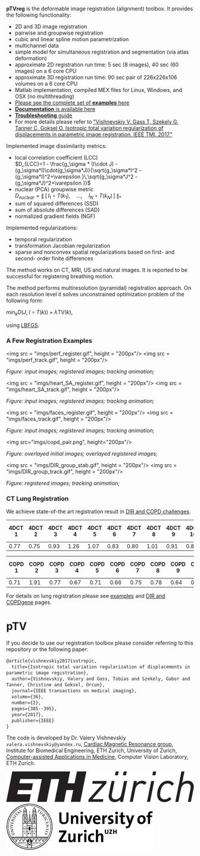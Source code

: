 **pTVreg** is the deformable image registration (alignment) toolbox. 
It provides the following functionality:
* 2D and 3D image registration
* pairwise and groupwise registration
* cubic and linear spline motion parametrization
* multichannel data 
* simple model for simultaneous registration and segmentation (via atlas deformation)
* approximate 2D registration run time: 5 sec (8 images), 40 sec (60 images) on a 6 core CPU
* approximate 3D registration run time: 90 sec pair of 226x226x106 volumes on a 6 core CPU
* Matlab implementation, compiled MEX files for Linux, Windows, and OSX (no multithreading)
* [Please see the complete set of **examples** here](Examples.md)
* [**Documentation** is available here](documentation.md)
* [**Troubleshooting** guide](troubleshooting.md)
* For more details please refer to ["Vishnevskiy V, Gass T, Szekely G, Tanner C, Goksel O. Isotropic total variation regularization of displacements in parametric image registration. IEEE TMI. 2017."](http://ieeexplore.ieee.org/abstract/document/7570266/)


Implemented image dissimilarity metrics:
* local correlation coefficient (LCC) <br/> $`D_{LCC}=1 - \frac{g_\sigma * (I\cdot J) - (g_\sigma*I)\cdot(g_\sigma*J)}{\sqrt{g_\sigma*I^2 - (g_\sigma*I)^2+\varepsilon }\,\sqrt{g_\sigma*J^2 - (g_\sigma*J)^2+\varepsilon }}`$
* nuclear (PCA) groupwise metric <br/> $`D_{nuclear} =\|\; [\, I_1\circ T(k_1),\quad ..., \quad I_N\circ T(k_N)\, ]\; \|_\ast`$
* sum of squared differences (SSD)
* sum of absolute differences (SAD)
* normalized gradient fields (NGF)

Implemented regularizations:
* temporal regularization
* transformation Jacobian regularization
* sparse and nonconvex spatial regularizations based on first- and second- order finite differences

The method works on CT, MRI, US and natural images. 
It is reported to be successful for registering breathing motion.

The method performs multiresolution (pyramidal) registration approach.
On each resolution level it solves unconstrained optimization problem of the following form:

$`\min_{k} D(J,\;  I\circ T(k) ) + \lambda \text{TV}(k)`$,

using [LBFGS](https://www.cs.ubc.ca/~schmidtm/Software/minFunc.html). 

### A Few Registration Examples

<img src = "imgs/perf_register.gif", height = "200px"/>
<img src = "imgs/perf_track.gif", height = "200px"/>

*Figure: input images; registered images; tracking animation;*

<img src = "imgs/heart_SA_register.gif", height = "200px"/>
<img src = "imgs/heart_SA_track.gif", height = "200px"/>

*Figure: input images; registered images; tracking animation;*

<img src = "imgs/faces_register.gif", height = "200px"/>
<img src = "imgs/faces_track.gif", height = "200px"/>

*Figure: input images; registered images; tracking animation;*

<img src="imgs/copd_pair.png", height="200px"/>

*Figure: overlayed initial images; overlayed registered images;*

<img src = "imgs/DIR_group_stab.gif", height = "200px"/>
<img src = "imgs/DIR_group_track.gif", height = "200px"/>

*Figure: registered images; tracking animation;*

### CT Lung Registration

We achieve state-of-the art registration result in [DIR and COPD challenges](https://www.dir-lab.com/ReferenceData.html).

| 4DCT 1  | 4DCT 2  | 4DCT 3  | 4DCT 4  | 4DCT 5  | 4DCT 6  | 4DCT 7  | 4DCT 8  | 4DCT 9  | 4DCT 10  |**Mean TRE**|Mean Time (sec.)|
|---------|---------|---------|---------|---------|---------|---------|---------|---------|---------|----------|---------|
|0.77|0.75|0.93|1.26|1.07|0.83|0.80|1.01|0.91|0.84|**0.92**|130|


| COPD 1  | COPD 2  | COPD 3  | COPD 4  | COPD 5  | COPD 6  | COPD 7  | COPD 8  | COPD 9  | COPD 10  |**Mean TRE**|Mean Time (sec.)|
|---------|---------|---------|---------|---------|---------|---------|---------|---------|---------|----------|---------|
|0.71|1.91|0.77|0.67|0.71|0.66|0.75|0.78|0.64|0.85|**0.8461**|442|

For details on lung registration please see [examples](Examples.md) and [DIR and COPDgene](DIRandCOPD.md) pages.




# pTV
If you decide to use our registration toolbox please consider referring to this repository or the following paper:
```
@article{vishnevskiy2017isotropic,
  title={Isotropic total variation regularization of displacements in parametric image registration},
  author={Vishnevskiy, Valery and Gass, Tobias and Szekely, Gabor and Tanner, Christine and Goksel, Orcun},
  journal={IEEE transactions on medical imaging},
  volume={36},
  number={2},
  pages={385--395},
  year={2017},
  publisher={IEEE}
}
```

The code is developed by Dr. Valery Vishnevskiy `valera.vishnevskiy@yandex.ru`, [Cardiac Magnetic Resonance group](http://www.cmr.ethz.ch/), Institute for Biomedical Engineering, ETH Zurich, University of Zurich,
[Computer-assisted Applications in Medicine](https://www.caim.ee.ethz.ch/), Computer Vision Laboratory, ETH Zurich.

![ETHZurich](imgs/ethzurich_logo.png)
![ETHZurich](imgs/uzh.png)

